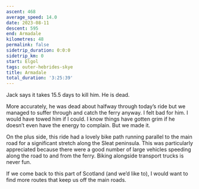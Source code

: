 ```yaml
---
ascent: 468
average_speed: 14.0
date: 2023-08-11
descent: 595
end: Armadale
kilometres: 48
permalink: false
sidetrip_duration: 0:0:0
sidetrip_km: 0
start: Elgol
tags: outer-hebrides-skye
title: Armadale
total_duration: '3:25:39'
---
```


Jack says it takes 15.5 days to kill him. He is dead.

More accurately, he was dead about halfway through today’s ride but we managed to suffer through and catch the ferry anyway. I felt bad for him. I would have towed him if I could. I know things have gotten grim if he doesn’t even have the energy to complain. But we made it.

On the plus side, this ride had a lovely bike path running parallel to the main road for a significant stretch along the Sleat peninsula. This was particularly appreciated because there were a good number of large vehicles speeding along the road to and from the ferry. Biking alongside transport trucks is never fun.

If we come back to this part of Scotland (and we’d like to), I would want to find more routes that keep us off the main roads.

